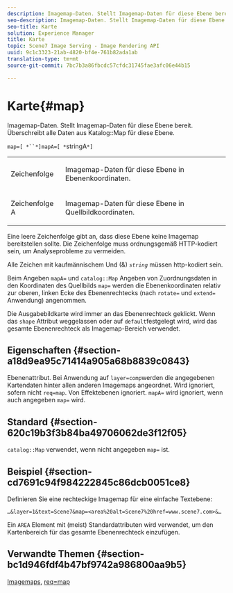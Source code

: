 ```yaml
---
description: Imagemap-Daten. Stellt Imagemap-Daten für diese Ebene bereit. Überschreibt alle Daten aus der Katalogzuordnung für diese Ebene.
seo-description: Imagemap-Daten. Stellt Imagemap-Daten für diese Ebene bereit. Überschreibt alle Daten aus der Katalogzuordnung für diese Ebene.
seo-title: Karte
solution: Experience Manager
title: Karte
topic: Scene7 Image Serving - Image Rendering API
uuid: 9c1c3323-21ab-4820-bf4e-761b82ada1ab
translation-type: tm+mt
source-git-commit: 7bc7b3a86fbcdc57cfdc31745fae3afc06e44b15

---
```



# Karte{#map}

Imagemap-Daten. Stellt Imagemap-Daten für diese Ebene bereit. Überschreibt alle Daten aus Katalog::Map für diese Ebene.

`map=[ *``*]mapA=[ *`stringA`*]`

<table id="simpletable_2E32B25D5F6246A18A8AF817903877ED"> 
 <tr class="strow"> 
  <td class="stentry"> <p><span class="codeph"> <span class="varname"> Zeichenfolge</span></span> </p></td> 
  <td class="stentry"> <p>Imagemap-Daten für diese Ebene in Ebenenkoordinaten. </p></td> 
 </tr> 
 <tr class="strow"> 
  <td class="stentry"> <p><span class="codeph"> Zeichenfolge <span class="varname"> A</span></span> </p></td> 
  <td class="stentry"> <p>Imagemap-Daten für diese Ebene in Quellbildkoordinaten. </p></td> 
 </tr> 
</table>

Eine leere Zeichenfolge gibt an, dass diese Ebene keine Imagemap bereitstellen sollte. Die Zeichenfolge muss ordnungsgemäß HTTP-kodiert sein, um Analyseprobleme zu vermeiden.

Alle Zeichen mit kaufmännischem Und (&amp;) *`string`* müssen http-kodiert sein.

Beim Angeben `mapA=` und `catalog::Map` Angeben von Zuordnungsdaten in den Koordinaten des Quellbilds `map=` werden die Ebenenkoordinaten relativ zur oberen, linken Ecke des Ebenenrechtecks (nach `rotate=` und `extend=` Anwendung) angenommen.

Die Ausgabebildkarte wird immer an das Ebenenrechteck geklickt. Wenn das `shape` Attribut weggelassen oder auf `default`festgelegt wird, wird das gesamte Ebenenrechteck als Imagemap-Bereich verwendet.

## Eigenschaften {#section-a18d9ea95c71414a905a68b8839c0843}

Ebenenattribut. Bei Anwendung auf `layer=comp`werden die angegebenen Kartendaten hinter allen anderen Imagemaps angeordnet. Wird ignoriert, sofern nicht `req=map`. Von Effektebenen ignoriert. `mapA=` wird ignoriert, wenn auch angegeben `map=` wird.

## Standard {#section-620c19b3f3b84ba49706062de3f12f05}

`catalog::Map` verwendet, wenn nicht angegeben `map=` ist.

## Beispiel {#section-cd7691c94f984222845c86dcb0051ce8}

Definieren Sie eine rechteckige Imagemap für eine einfache Textebene:

`…&layer=1&text=Scene7&map=<area%20alt=Scene7%20href=www.scene7.com>&…`

Ein `AREA` Element mit (meist) Standardattributen wird verwendet, um den Kartenbereich für das gesamte Ebenenrechteck einzufügen.

## Verwandte Themen {#section-bc1d946fdf4b47bf9742a986800aa9b5}

[Imagemaps](../../../../../is-api/http-ref/image-serving-api-ref/c-http-protocol-reference/c-syntax-and-features/r-image-maps.md#reference-ff7d1bac2a064104b0c508a81316fdab), [req=map](../../../../../is-api/http-ref/image-serving-api-ref/c-http-protocol-reference/c-command-reference/r-req/r-req.md#reference-907cdb4a97034db7ad94695f25552e76)
